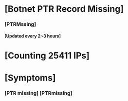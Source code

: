 # [Botnet PTR Record Missing]
### [PTRMssing]
#### [Updated every 2~3 hours]

# [Counting 25411 IPs]

# [Symptoms] 
###   [PTR missing] [PTRmissing]
